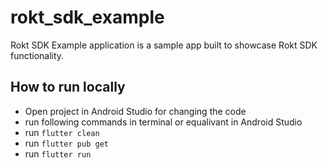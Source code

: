 # rokt_sdk_example

Rokt SDK Example application is a sample app built to showcase Rokt SDK functionality.

## How to run locally

- Open project in Android Studio for changing the code
- run following commands in terminal or equalivant in Android Studio
- run `flutter clean`
- run `flutter pub get`
- run `flutter run`
